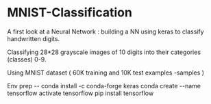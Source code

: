 # MNIST-Classification

A first look at a Neural Network : building a NN using keras to classify handwritten digits.

Classifying 28*28 grayscale images of 10 digits into their categories (classes) 0-9.

Using MNIST dataset ( 60K training and 10K test examples -samples )


Env prep -- conda install -c conda-forge keras
conda create --name tensorflow 
activate tensorflow
pip install tensorflow

